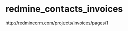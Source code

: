 redmine_contacts_invoices
=========================

http://redminecrm.com/projects/invoices/pages/1
